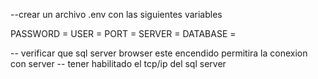 --crear un archivo .env
con las siguientes variables

PASSWORD =
USER = 
PORT = 
SERVER = 
DATABASE = 

-- verificar que sql server browser este encendido permitira la conexion con server
-- tener habilitado el tcp/ip del sql server